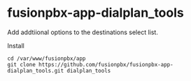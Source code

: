# fusionpbx-app-dialplan_tools
Add addtiional options to the destinations select list.

Install
```
cd /var/www/fusionpbx/app
git clone https://github.com/fusionpbx/fusionpbx-app-dialplan_tools.git dialplan_tools
```
